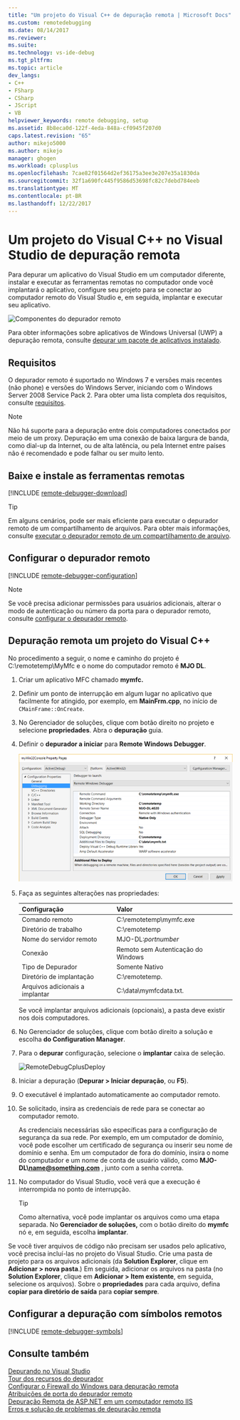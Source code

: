 ```yaml
---
title: "Um projeto do Visual C++ de depuração remota | Microsoft Docs"
ms.custom: remotedebugging
ms.date: 08/14/2017
ms.reviewer: 
ms.suite: 
ms.technology: vs-ide-debug
ms.tgt_pltfrm: 
ms.topic: article
dev_langs:
- C++
- FSharp
- CSharp
- JScript
- VB
helpviewer_keywords: remote debugging, setup
ms.assetid: 8b8eca0d-122f-4eda-848a-cf0945f207d0
caps.latest.revision: "65"
author: mikejo5000
ms.author: mikejo
manager: ghogen
ms.workload: cplusplus
ms.openlocfilehash: 7cae82f01564d2ef36175a3ee3e207e35a1830da
ms.sourcegitcommit: 32f1a690fc445f9586d53698fc82c7debd784eeb
ms.translationtype: MT
ms.contentlocale: pt-BR
ms.lasthandoff: 12/22/2017
---
```

# <a name="remote-debugging-a-visual-c-project-in-visual-studio"></a>Um projeto do Visual C++ no Visual Studio de depuração remota
Para depurar um aplicativo do Visual Studio em um computador diferente, instalar e executar as ferramentas remotas no computador onde você implantará o aplicativo, configure seu projeto para se conectar ao computador remoto do Visual Studio e, em seguida, implantar e executar seu aplicativo.

![Componentes do depurador remoto](../debugger/media/remote-debugger-client-apps.png "Remote_debugger_components")

Para obter informações sobre aplicativos de Windows Universal (UWP) a depuração remota, consulte [depurar um pacote de aplicativos instalado](debug-installed-app-package.md).

## <a name="requirements"></a>Requisitos

O depurador remoto é suportado no Windows 7 e versões mais recentes (não phone) e versões do Windows Server, iniciando com o Windows Server 2008 Service Pack 2. Para obter uma lista completa dos requisitos, consulte [requisitos](../debugger/remote-debugging.md#requirements_msvsmon).

> [!NOTE]
> Não há suporte para a depuração entre dois computadores conectados por meio de um proxy. Depuração em uma conexão de baixa largura de banda, como dial-up da Internet, ou de alta latência, ou pela Internet entre países não é recomendado e pode falhar ou ser muito lento.
  
## <a name="download-and-install-the-remote-tools"></a>Baixe e instale as ferramentas remotas

[!INCLUDE [remote-debugger-download](../debugger/includes/remote-debugger-download.md)]
  
> [!TIP]
> Em alguns cenários, pode ser mais eficiente para executar o depurador remoto de um compartilhamento de arquivos. Para obter mais informações, consulte [executar o depurador remoto de um compartilhamento de arquivo](../debugger/remote-debugging.md#fileshare_msvsmon).
  
## <a name="BKMK_setup"></a>Configurar o depurador remoto

[!INCLUDE [remote-debugger-configuration](../debugger/includes/remote-debugger-configuration.md)]

> [!NOTE]
> Se você precisa adicionar permissões para usuários adicionais, alterar o modo de autenticação ou número da porta para o depurador remoto, consulte [configurar o depurador remoto](../debugger/remote-debugging.md#configure_msvsmon).

## <a name="remote_cplusplus"></a>Depuração remota um projeto do Visual C++  
 No procedimento a seguir, o nome e caminho do projeto é C:\remotetemp\MyMfc e o nome do computador remoto é **MJO DL**.  
  
1.  Criar um aplicativo MFC chamado **mymfc.**  
  
2.  Definir um ponto de interrupção em algum lugar no aplicativo que facilmente for atingido, por exemplo, em **MainFrm.cpp**, no início de `CMainFrame::OnCreate`.  
  
3.  No Gerenciador de soluções, clique com botão direito no projeto e selecione **propriedades**. Abra o **depuração** guia.  
  
4.  Definir o **depurador a iniciar** para **Remote Windows Debugger**.  
  
     ![RemoteDebuggingCPlus](../debugger/media/remotedebuggingcplus.png "RemoteDebuggingCPlus")  
  
5.  Faça as seguintes alterações nas propriedades:  
  
    |Configuração|Valor|
    |-|-|  
    |Comando remoto|C:\remotetemp\mymfc.exe|  
    |Diretório de trabalho|C:\remotetemp|  
    |Nome do servidor remoto|MJO-DL:*portnumber*|  
    |Conexão|Remoto sem Autenticação do Windows|  
    |Tipo de Depurador|Somente Nativo|  
    |Diretório de implantação|C:\remotetemp.|  
    |Arquivos adicionais a implantar|C:\data\mymfcdata.txt.|  
  
     Se você implantar arquivos adicionais (opcionais), a pasta deve existir nos dois computadores.  
  
6.  No Gerenciador de soluções, clique com botão direito a solução e escolha **do Configuration Manager**.  
  
7.  Para o **depurar** configuração, selecione o **implantar** caixa de seleção.  
  
     ![RemoteDebugCplusDeploy](../debugger/media/remotedebugcplusdeploy.png "RemoteDebugCplusDeploy")  
  
8.  Iniciar a depuração (**Depurar > Iniciar depuração**, ou **F5**).  
  
9. O executável é implantado automaticamente ao computador remoto.  
  
10. Se solicitado, insira as credenciais de rede para se conectar ao computador remoto.  
  
     As credenciais necessárias são específicas para a configuração de segurança da sua rede. Por exemplo, em um computador de domínio, você pode escolher um certificado de segurança ou inserir seu nome de domínio e senha. Em um computador de fora do domínio, insira o nome do computador e um nome de conta de usuário válido, como  **MJO-DL\name@something.com** , junto com a senha correta.  
  
11. No computador do Visual Studio, você verá que a execução é interrompida no ponto de interrupção.  
  
    > [!TIP]
    >  Como alternativa, você pode implantar os arquivos como uma etapa separada. No **Gerenciador de soluções,** com o botão direito do **mymfc** nó e, em seguida, escolha **implantar**.  
  
 Se você tiver arquivos de código não precisam ser usados pelo aplicativo, você precisa incluí-las no projeto do Visual Studio. Crie uma pasta de projeto para os arquivos adicionais (da **Solution Explorer**, clique em **Adicionar > nova pasta**.) Em seguida, adicionar os arquivos na pasta (no **Solution Explorer**, clique em **Adicionar > Item existente**, em seguida, selecione os arquivos). Sobre o **propriedades** para cada arquivo, defina **copiar para diretório de saída** para **copiar sempre**.
  
## <a name="set-up-debugging-with-remote-symbols"></a>Configurar a depuração com símbolos remotos 

[!INCLUDE [remote-debugger-symbols](../debugger/includes/remote-debugger-symbols.md)] 
  
## <a name="see-also"></a>Consulte também  
 [Depurando no Visual Studio](../debugger/index.md)  
 [Tour dos recursos do depurador](../debugger/debugger-feature-tour.md)   
 [Configurar o Firewall do Windows para depuração remota](../debugger/configure-the-windows-firewall-for-remote-debugging.md)   
 [Atribuições de porta do depurador remoto](../debugger/remote-debugger-port-assignments.md)   
 [Depuração Remota de ASP.NET em um computador remoto IIS](../debugger/remote-debugging-aspnet-on-a-remote-iis-computer.md)  
 [Erros e solução de problemas de depuração remota](../debugger/remote-debugging-errors-and-troubleshooting.md)